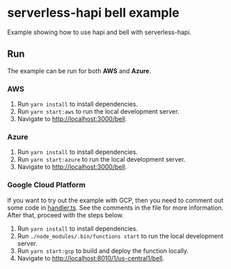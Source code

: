 # serverless-hapi bell example

Example showing how to use hapi and bell with serverless-hapi.

## Run
The example can be run for both **AWS** and **Azure**.

### AWS
1. Run `yarn install` to install dependencies.
2. Run `yarn start:aws` to run the local development server.
3. Navigate to [http://localhost:3000/bell](http://localhost:3000/bell).

### Azure
1. Run `yarn install` to install dependencies.
2. Run `yarn start:azure` to run the local development server.
3. Navigate to [http://localhost:3000/bell](http://localhost:3000/bell).

### Google Cloud Platform
If you want to try out the example with GCP, then you need to comment out some code
in [handler.ts](https://github.com/drager/serverless-hapi/blob/2.0.x/example/bell/handler.ts).
See the comments in the file for more information. After that, proceed with the steps below.

1. Run `yarn install` to install dependencies.
2. Run `./node_modules/.bin/functions start` to run the local development server. 
3. Run `yarn start:gcp` to build and deploy the function locally.
4. Navigate to [http://localhost:8010/1/us-central1/bell](http://localhost:8010/1/us-central1/bell).
